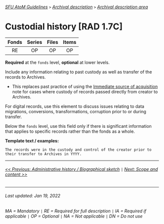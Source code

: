 ###### [SFU AtoM Guidelines](../README.md) `>` [Archival description](overview.md) `>` [Archival description area](overview.md#archival-description-area)

# Custodial history [RAD 1.7C]
| Fonds 	| Series 	| Files 	| Items 	|
|:-----:	|:------:	|:-----:	|:-----:	|
|   RE    |   OP    |   OP  	|   OP  	|

**Required** at the `fonds` level, **optional** at lower levels.

Include any information relating to past custody as well as transfer of the records to Archives.
- This replaces past practice of using the [Immediate source of acquisition](immediate-source-of-acquisition.md) note for cases where custody of records passed directly from creator to Archives.

For digital records, use this element to discuss issues relating to data migrations, conversions, transformations, corruption prior to or during transfer.

Below the `fonds` level, use this field only if there is significant information that applies to specific records rather than the fonds as a whole.

**Template text / examples:**

`The records were in the custody and control of the creator prior to their transfer to Archives in YYYY.`

---
###### [<< Previous: Administrative history / Biographical sketch](admin-history-bio-sketch.md) `|` [Next: Scope and content >>](scope-and-content.md)
---
###### Last updated: Jan 19, 2022
###### MA = Mandatory `|` RE = Required for full description `|` IA = Required if applicable `|` OP = Optional `|` NA = Not applicable `|` DN = Do not use
